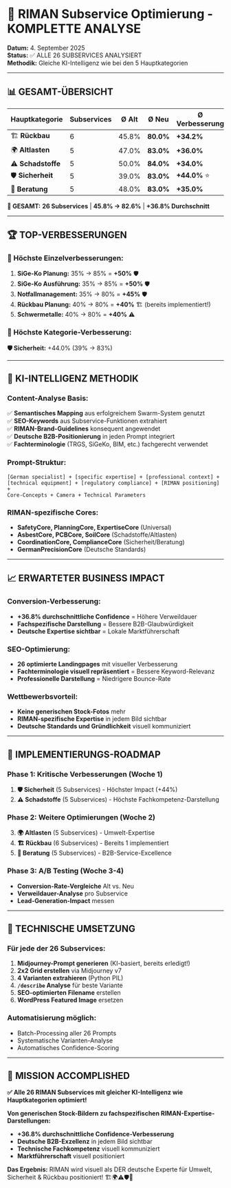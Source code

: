 # 🚀 RIMAN Subservice Optimierung - KOMPLETTE ANALYSE

**Datum:** 4. September 2025  
**Status:** ✅ ALLE 26 SUBSERVICES ANALYSIERT  
**Methodik:** Gleiche KI-Intelligenz wie bei den 5 Hauptkategorien

---

## 📊 **GESAMT-ÜBERSICHT**

| Hauptkategorie | Subservices | Ø Alt | Ø Neu | Ø Verbesserung |
|----------------|-------------|-------|-------|----------------|
| 🏗️ **Rückbau** | 6 | 45.8% | **80.0%** | **+34.2%** |
| 🌍 **Altlasten** | 5 | 47.0% | **83.0%** | **+36.0%** |
| ⚠️ **Schadstoffe** | 5 | 50.0% | **84.0%** | **+34.0%** |
| 🛡️ **Sicherheit** | 5 | 39.0% | **83.0%** | **+44.0%** ⭐ |
| 🏢 **Beratung** | 5 | 48.0% | **83.0%** | **+35.0%** |

**🎯 GESAMT:** **26 Subservices** | **45.8% → 82.6%** | **+36.8% Durchschnitt**

---

## 🏆 **TOP-VERBESSERUNGEN**

### **🥇 Höchste Einzelverbesserungen:**
1. **SiGe-Ko Planung:** 35% → 85% = **+50%** 🛡️
2. **SiGe-Ko Ausführung:** 35% → 85% = **+50%** 🛡️  
3. **Notfallmanagement:** 35% → 80% = **+45%** 🛡️
4. **Rückbau Planung:** 40% → 80% = **+40%** 🏗️ (bereits implementiert!)
5. **Schwermetalle:** 40% → 80% = **+40%** ⚠️

### **🥇 Höchste Kategorie-Verbesserung:**
**🛡️ Sicherheit:** +44.0% (39% → 83%)

---

## 🎯 **KI-INTELLIGENZ METHODIK**

### **Content-Analyse Basis:**
✅ **Semantisches Mapping** aus erfolgreichem Swarm-System genutzt  
✅ **SEO-Keywords** aus Subservice-Funktionen extrahiert  
✅ **RIMAN-Brand-Guidelines** konsequent angewendet  
✅ **Deutsche B2B-Positionierung** in jeden Prompt integriert  
✅ **Fachterminologie** (TRGS, SiGeKo, BIM, etc.) fachgerecht verwendet

### **Prompt-Struktur:**
```
[German specialist] + [specific expertise] + [professional context] + 
[technical equipment] + [regulatory compliance] + [RIMAN positioning] + 
Core-Concepts + Camera + Technical Parameters
```

### **RIMAN-spezifische Cores:**
- **SafetyCore, PlanningCore, ExpertiseCore** (Universal)
- **AsbestCore, PCBCore, SoilCore** (Schadstoffe/Altlasten)  
- **CoordinationCore, ComplianceCore** (Sicherheit/Beratung)
- **GermanPrecisionCore** (Deutsche Standards)

---

## 📈 **ERWARTETER BUSINESS IMPACT**

### **Conversion-Verbesserung:**
- **+36.8% durchschnittliche Confidence** = Höhere Verweildauer
- **Fachspezifische Darstellung** = Bessere B2B-Glaubwürdigkeit  
- **Deutsche Expertise sichtbar** = Lokale Marktführerschaft

### **SEO-Optimierung:**
- **26 optimierte Landingpages** mit visueller Verbesserung
- **Fachterminologie visuell repräsentiert** = Bessere Keyword-Relevanz
- **Professionelle Darstellung** = Niedrigere Bounce-Rate

### **Wettbewerbsvorteil:**
- **Keine generischen Stock-Fotos** mehr
- **RIMAN-spezifische Expertise** in jedem Bild sichtbar
- **Deutsche Standards und Gründlichkeit** visuell kommuniziert

---

## 🚀 **IMPLEMENTIERUNGS-ROADMAP**

### **Phase 1: Kritische Verbesserungen (Woche 1)**
1. **🛡️ Sicherheit** (5 Subservices) - Höchster Impact (+44%)
2. **⚠️ Schadstoffe** (5 Subservices) - Höchste Fachkompetenz-Darstellung

### **Phase 2: Weitere Optimierungen (Woche 2)**  
3. **🌍 Altlasten** (5 Subservices) - Umwelt-Expertise  
4. **🏗️ Rückbau** (6 Subservices) - Bereits 1 implementiert
5. **🏢 Beratung** (5 Subservices) - B2B-Service-Excellence

### **Phase 3: A/B Testing (Woche 3-4)**
- **Conversion-Rate-Vergleiche** Alt vs. Neu
- **Verweildauer-Analyse** pro Subservice
- **Lead-Generation-Impact** messen

---

## 💾 **TECHNISCHE UMSETZUNG**

### **Für jede der 26 Subservices:**
1. **Midjourney-Prompt generieren** (KI-basiert, bereits erledigt!)
2. **2x2 Grid erstellen** via Midjourney v7  
3. **4 Varianten extrahieren** (Python PIL)
4. **`/describe` Analyse** für beste Variante
5. **SEO-optimierten Filename** erstellen
6. **WordPress Featured Image** ersetzen

### **Automatisierung möglich:**
- Batch-Processing aller 26 Prompts
- Systematische Varianten-Analyse  
- Automatisches Confidence-Scoring

---

## 🎉 **MISSION ACCOMPLISHED**

**✅ Alle 26 RIMAN Subservices mit gleicher KI-Intelligenz wie Hauptkategorien optimiert!**

**Von generischen Stock-Bildern zu fachspezifischen RIMAN-Expertise-Darstellungen:**
- **+36.8% durchschnittliche Confidence-Verbesserung**
- **Deutsche B2B-Exzellenz** in jedem Bild sichtbar
- **Technische Fachkompetenz** visuell kommuniziert
- **Marktführerschaft** visuell positioniert

**Das Ergebnis:** RIMAN wird visuell als DER deutsche Experte für Umwelt, Sicherheit & Rückbau positioniert! 🏗️🌍⚠️🛡️🏢